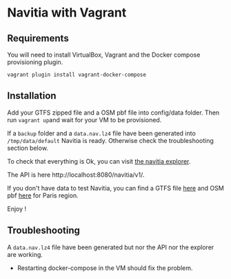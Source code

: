 # Navitia with Vagrant

## Requirements

You will need to install VirtualBox, Vagrant and the Docker compose provisioning plugin.

`vagrant plugin install vagrant-docker-compose`

## Installation

Add your GTFS zipped file and a OSM pbf file into config/data folder.
Then run `vagrant up`and wait for your VM to be provisioned.

If a `backup` folder and a `data.nav.lz4` file have been generated into
`/tmp/data/default` Navitia is ready. Otherwise check the troubleshooting section below.

To check that everything is Ok, you can visit [the navitia explorer](http://localhost:8080/explorer).

The API is here http://localhost:8080/navitia/v1/.

If you don't have data to test Navitia, you can find a GTFS file [here](http://opendata.stif.info/explore/dataset/offre-horaires-tc-gtfs-idf/table/) and OSM pbf [here](http://download.geofabrik.de/europe/france/ile-de-france.html) for Paris region.

Enjoy !


## Troubleshooting

A `data.nav.lz4` file have been generated but nor the API nor the explorer are working.
- Restarting docker-compose in the VM should fix the problem.
